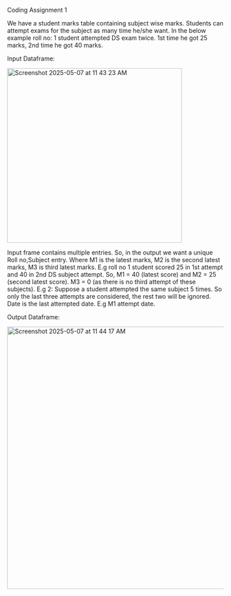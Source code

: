 Coding Assignment 1

We have a student marks table containing subject wise marks. Students can attempt exams for the subject as many time he/she want. In the below example roll no: 1 student attempted DS exam twice. 1st time he got 25 marks, 2nd time he got 40 marks.

Input Dataframe:


<img width="406" alt="Screenshot 2025-05-07 at 11 43 23 AM" src="https://github.com/user-attachments/assets/2c699a2b-a822-4e03-b83a-120a8e8ff59f" />


Input frame contains multiple entries. So, in the output we want a unique Roll no,Subject entry. Where M1 is the latest marks, M2 is the second latest marks, M3 is third latest marks. E.g roll no 1 student scored 25 in 1st attempt and 40 in 2nd DS subject attempt. So, M1 = 40 (latest score) and M2 = 25 (second latest score). M3  = 0 (as there is no third attempt of these subjects). E.g 2: Suppose a student attempted the same subject 5 times. So only the last three attempts are considered, the rest two will be ignored. Date is the last attempted date. E.g M1 attempt date.

Output Dataframe:

<img width="610" alt="Screenshot 2025-05-07 at 11 44 17 AM" src="https://github.com/user-attachments/assets/ff28c502-677e-416d-894d-93e8f71c4600" />








